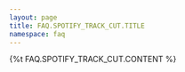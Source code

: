 ```yaml
---
layout: page
title: FAQ.SPOTIFY_TRACK_CUT.TITLE
namespace: faq
---
```

{%t FAQ.SPOTIFY_TRACK_CUT.CONTENT %}